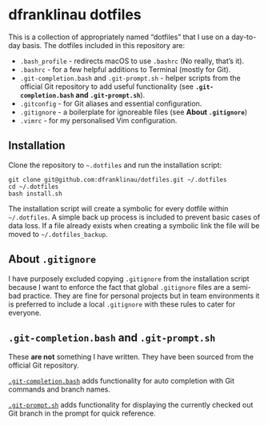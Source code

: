 dfranklinau dotfiles
================================================================================

This is a collection of appropriately named “dotfiles” that I use on a
day-to-day basis. The dotfiles included in this repository are:

* `.bash_profile` - redirects macOS to use `.bashrc` (No really, that’s it).
* `.bashrc` - for a few helpful additions to Terminal (mostly for Git).
* `.git-completion.bash` and `.git-prompt.sh` - helper scripts from the official
  Git repository to add useful functionality (see **`.git-completion.bash` and
  `.git-prompt.sh`**).
* `.gitconfig` - for Git aliases and essential configuration.
* `.gitignore` - a boilerplate for ignoreable files (see **About `.gitignore`**)
* `.vimrc` - for my personalised Vim configuration.


Installation
--------------------------------------------------------------------------------

Clone the repository to `~.dotfiles` and run the installation script:

```
git clone git@github.com:dfranklinau/dotfiles.git ~/.dotfiles
cd ~/.dotfiles
bash install.sh
```

The installation script will create a symbolic for every dotfile within 
`~/.dotfiles`. A simple back up process is included to prevent basic cases of 
data loss. If a file already exists when creating a symbolic link the file will
be moved to `~/.dotfiles_backup`.


About `.gitignore`
--------------------------------------------------------------------------------

I have purposely excluded copying `.gitignore` from the installation script
because I want to enforce the fact that global `.gitignore` files are a
semi-bad practice. They are fine for personal projects but in team environments
it is preferred to include a local `.gitignore` with these rules to cater for
everyone.


`.git-completion.bash` and `.git-prompt.sh`
--------------------------------------------------------------------------------

These **are not** something I have written. They have been sourced from the
official Git repository.

[`.git-completion.bash`](https://github.com/git/git/blob/master/contrib/completion/git-completion.bash)
adds functionality for auto completion with Git commands and branch names.

[`.git-prompt.sh`](https://github.com/git/git/blob/master/contrib/completion/git-prompt.sh)
adds functionality for displaying the currently checked out Git branch in
the prompt for quick reference.
